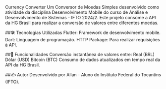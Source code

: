 Currency Converter
Um Conversor de Moedas Simples desenvolvido como atividade da disciplina Desenvolvimento Mobile do curso de Análise e Desenvolvimento de Sistemas - IFTO 2024/2. Este projeto consome a API da HG Brasil para realizar a conversão de valores entre diferentes moedas.

##🛠 Tecnologias Utilizadas
Flutter: Framework de desenvolvimento mobile.
Dart: Linguagem de programação.
HTTP Package: Para realizar requisições à API.

##🌟 Funcionalidades
Conversão instantânea de valores entre:
Real (BRL)
Dólar (USD)
Bitcoin (BTC)
Consumo de dados atualizados em tempo real da API da HG Brasil.

##✍️ Autor
Desenvolvido por Allan - Aluno do Instituto Federal do Tocantins (IFTO).

